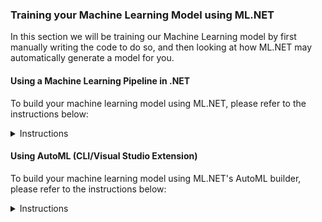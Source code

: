 ### Training your Machine Learning Model using ML.NET
In this section we will be training our Machine Learning model by first manually writing the code to do so, and then looking at how ML.NET may automatically generate a model for you.

#### Using a Machine Learning Pipeline in .NET
To build your machine learning model using ML.NET, please refer to the instructions below:
<details>
  <summary>Instructions</summary>
<br/>
So you're ready to start creating your Machine Learning model in ML.NET? Awesome!
ML.NET is an open-source, cross-platform library, released to the public in preview during MS Build 2018 and for general availability at MS Build 2019. It bridges the gap between Software Engineering and Data Science, and allows .NET Developers to make their applications smarter.
</br></br>
The general steps for training your model are the same regardless if you are training your model using ML.NET or a Python based library such as Scikit Learn. To train your model in ML.NET, please expand and follow the instructions below:
</br><br/>
<details>
  <summary><b>1. Determine your problem domain </b></summary>
  <p>

Framing the business problem you are attempting to solve is absolute key for a successful machine learning project. A lot of the times, people attempt to start with either a cool algorithm or just the data they have, but without a clear understanding of the problem they are trying to solve. Furthermore, without a dialog with Subject Matter Experts (SME's), crucial data may be overlooked and business value may not be provided.

  </p>
</details>
<details>
  <summary><b>2. Gather and load your data</b></summary>
    <p>
      
Once the problem has been defined, it's time to gather our data. Data is normally gathered from multiple sources (both public and private), and then aggregated and pivoted in to a workable shape. For our purposes, the data we will be using can be retrieved from [Kaggle](https://www.kaggle.com/ntnu-testimon/paysim1). You should already have downloaded the data as part of getting started.
      
Other available data-sources worth exploring are: 
   - [Google Public Datasets](https://cloud.google.com/public-datasets/)  
   - [AWS Open Data](https://aws.amazon.com/opendata/)  
   - [Open Government Data](https://www.data.gov/)  
   - [EU Open Data](https://data.europa.eu/euodp/en/data)  
   
  <details>
    <summary><b>2.1 Explore the dataset</b></summary>
   <p>
   
   Exploring a large dataset can be daunting. Loading a dataset containing 6+ million rows in something like Excel is not always feasible due to application limitations and performance. To make life easier for us we can use an open-source Python library called **Pandas** in e.g. a Jupyter notebook.
   
   To explore the dataset using Pandas and a Jupyter notebook:
   - Create a free [Kaggle account](https://www.kaggle.com/)
   - Navigate to the [Dataset](https://www.kaggle.com/ntnu-testimon/paysim1) and click "New Notebook". 
   - When selecting Kernel type, select **Notebook**
   - In the top-left corner, select File -> Upload Notebook
   - Upload the [Jupyter notebook](https://github.com/aslotte/mldotnet-real-time-data-streaming-workshop/blob/master/src/machine-learning/jupyter/fraudulent-transactions-jupyter-notebook.ipynb) from this repo
   - Select Run -> Run all
   - Explore the results
   
   **Questions to think about:**
   - What kind of features are we working with?(columns)<br/>
   - Which column is considered your label column (what we would like to predict)?<br/>
   - Is the dataset balanced? (hint: what's the distribution of fraudulent and non-fraudulent transactions)<br/>
   - What's the data type of the available features?<br/>
   - Does any of the columns have missing values?<br/>   
   </p>
  </details>
  <details>
    <summary><b>2.2 Getting started with ML.NET</b></summary>
    <p>
      
   Fantastic, you have gathered the required data and are now ready to dive in to ML.NET.</br>
   ML.NET is distributed as a NuGet package and can be installed like any other package.</br>
   </br>
   The first step is to create a new console application</br>
   - In VS Code, open a new terminal window ![terminal](https://github.com/aslotte/mldotnet-real-time-data-streaming-workshop/blob/master/instructions/images/vscode-open-terminal.png) </br>
   - In the terminal window, execute the following command to navigate to the workspace folder.</br>`cd C:\mldotnet-real-time-data-streaming-workshop\workspace`
   ![navigate](https://github.com/aslotte/mldotnet-real-time-data-streaming-workshop/blob/master/instructions/images/vscode-to-workspace.PNG)</br>
   - In the terminal window, execute the following command to create a new solution.</br>`dotnet new console -o FraudPredictionTrainer`
      ![source](https://github.com/aslotte/mldotnet-real-time-data-streaming-workshop/blob/master/instructions/images/vscode-create-solution.PNG)</br>
   - In the terminal window, execute the following command `cd FraudPredictionTrainer` to navigate in to the folder of the newly created solution ![navigatetofolder](https://github.com/aslotte/mldotnet-real-time-data-streaming-workshop/blob/master/instructions/images/vscode-navigate-in-to-folder.PNG)</br>
</br>

Once we have created our solution, we will need to install the required NuGet packages.</br>
In the previously open terminal window, copy/paste and execute the following below commands</br>
   - `dotnet add package Microsoft.ML`<br/>
   - `dotnet add package Microsoft.ML.FastTree`<br/>
   - `dotnet add package Microsoft.ML.LightGbm`<br/>

To browse the solution:</br>
- In the terminal window, execute the following command `code . -r` to open VS Code in the folder
![navigatetofolder](https://github.com/aslotte/mldotnet-real-time-data-streaming-workshop/blob/master/instructions/images/vscode-open-folder.PNG)</br>
- Click **Yes** if asked to add build assets
- Open the project file to the left. The content should look as below
![projectfile](https://github.com/aslotte/mldotnet-real-time-data-streaming-workshop/blob/master/instructions/images/vscode-project-file.PNG)</br>

The next step is to include our previously downloaded `data.csv` file in the solution.
  - Copy the previously downloaded `data.csv` file to</br> `C:\mldotnet-real-time-data-streaming-workshop\workspace\FraudPredictionTrainer`
  - In the open project file, copy/paste the below snippet.</br>This will ensure the `data.csv` is copied out to the bin folder upon build, so that it can be used by ML.NET.</br>   
   ```
<ItemGroup>
  <None Update="data.csv">
    <CopyToOutputDirectory>Always</CopyToOutputDirectory>
  </None>
</ItemGroup>
```
 - The project file should now look like:
 ![projectfile](https://github.com/aslotte/mldotnet-real-time-data-streaming-workshop/blob/master/instructions/images/vscode-project-file-2.PNG)
 - Open a new terminal window and execute `dotnet build` to ensure everything is setup correctly.
 ![projectfile](https://github.com/aslotte/mldotnet-real-time-data-streaming-workshop/blob/master/instructions/images/vscode-dotnet-build.PNG)</br><br/>

Alright, setup complete! Great work so far.</br>
Before we jump in to the code, let me introduce two concepts of ML.NET that will be mentioned a fair bit; pipelines and the MLContext. 
   
**The MLContext** contains the data loaders, transformers, algorithms and event the evaluation tools that one may need. </br>
**Pipelines** is a paradigm in ML.NET, in which we create an object to which we chain multiple operations, such as data transformations and training algorithms.
   
   To get started, let's create an MLContext. 
   
   ```
    var mlContext = new MLContext(seed: 1);
   ```
   
   Setting the property seed to 1 ensures deterministic randomness in operations such as splitting test/train data, which is normally desired.    
   
   Furthermore, add a using statement for ML.NET
   ```
    using Microsoft.ML;
   ```   
   
   The `Program.cs` file should currently look as below:
   ![programcs1](https://github.com/aslotte/mldotnet-real-time-data-streaming-workshop/blob/master/instructions/images/vscode-program-1.PNG)
   </p>
  </details>
  <details>
    <summary><b>2.3 Load your data in ML.NET</b></summary>
    <p>

The Data Catalog of the MLContext (F12 in the class if you are curious) contains a number of ways you can load your data in to memory. To just mention a couple, we can load data from binary, from file and from a SQL database. In this example, we will be loading our data from our comma-separated file. To do this, let's start by defining where the file resides. 
   
   Add a static member variable above the main method, but within the class:
   
   ```
    private static string DataPath = "data.csv";
   ```        
   
To load our data, we'll need to tell ML.NET what the schema of our data looks like. Just as this is done in Entity Framework, we can do this by creating a simple POCO, with a property for each column in the dataset. Each property needs to be decorated with the `LoadColumn` and `ColumnName` attributes, which defines the index of the column in the data, as well as its name. Furthermore, note that ML models are only able to work with float vectors, thus any column containing numerical data will have to have a corresponding property defined of type `float`. We will later see how we can transform non-numerical data to a numerical form.</br></br>
To define a schema, create a new file called `Transaction.cs` and copy/paste the below code

```
using Microsoft.ML.Data;

namespace FraudPredictionTrainer 
{
    internal sealed class Transaction
    {
        [ColumnName("step"), LoadColumn(0)]
        public float Step { get; set; }

        [ColumnName("type"), LoadColumn(1)]
        public string Type { get; set; }

        [ColumnName("amount"), LoadColumn(2)]
        public float Amount { get; set; }

        [ColumnName("nameOrig"), LoadColumn(3)]
        public string NameOrig { get; set; }

        [ColumnName("oldbalanceOrg"), LoadColumn(4)]
        public float OldbalanceOrg { get; set; }

        [ColumnName("newbalanceOrig"), LoadColumn(5)]
        public float NewbalanceOrig { get; set; }

        [ColumnName("nameDest"), LoadColumn(6)]
        public string NameDest { get; set; }

        [ColumnName("oldbalanceDest"), LoadColumn(7)]
        public float OldbalanceDest { get; set; }

        [ColumnName("newbalanceDest"), LoadColumn(8)]
        public float NewbalanceDest { get; set; }

        [ColumnName("isFraud"), LoadColumn(9)]
        public bool IsFraud { get; set; }

        [ColumnName("isFlaggedFraud"), LoadColumn(10)]
        public float IsFlaggedFraud { get; set; }
      }
}
```
   
   To load the data with the given schema, open the Program.cs file and add the following line: 
   
      var data = mlContext.Data.LoadFromTextFile<Transaction>(DataPath, hasHeader: true, separatorChar: ',');
      
  The generic `LoadFromTextFile` method takes the location of the data file. We will also need to define if the data has headers and how it is separated. </br></br>
  The `Program.cs` file should currently look as below:
     ![aftertransaction](https://github.com/aslotte/mldotnet-real-time-data-streaming-workshop/blob/master/instructions/images/vscode-after-transaction.PNG)
  
 </p>
</details>
</p>
</details>
<details>
<summary><b>3. Split your data in a test and training set</b></summary>
  <p>
    
A crucial part of training a machine learning model, is to be able to evaluate its performance on data not utilized during training. Thus, before starting to train our model, we want to make sure we put a portion of the data aside for evaluation purposes.

ML.NET features built-in functionality to perform a random split of the data in to a training and test set. </br>
The created instance will have a `TrainSet` and a `TestSet` property.</br>

To split the data, add the following line to your code:

      var testTrainData = mlContext.Data.TrainTestSplit(data);
      
Note that splitting your data in to a train and test set is not always required. A technique called cross-validation can also be utilized to achieve similar, if not better result.</br>

Our `Program.cs` file should now look as below:
![aftersplit](https://github.com/aslotte/mldotnet-real-time-data-streaming-workshop/blob/master/instructions/images/vscode-after-split.PNG)

  </p>
</details>
<details>
<summary><b>4. Transform your data</b></summary>
  <p>
    
The dataset from Kaggle is in an overall great condition, as opposed to how it could look. The variables are neatly contained in columns, thus no pivoting of the data is needed. The data contains no missing values that needs to be replaced.
   
Machine Learning models are very picky in terms of data quality, so making sure that the data is top-notch is critical. We want to make sure that no columns have missing values, that the data is reasonable balanced and that no obvious outliers exists. The only main-concern we have with our data is that it is highly unbalanced. The number of fraudulent transactions to train the data on is just a couple of percent's of the total dataset. If we were able to, we would ideally include additional fraudulent transactions to balance the data, but as this is not possible we will apply other techniques to counter this in a later step.

As previously mentioned, machine learning algorithms function best on numerical data, and has a difficult time working with textual values. Our dataset currently contains two non-numerical features, **type** and **nameDest**. We could ofcourse also look at the **nameOrig** column, but we can assume that the victims are chosen at random, so this column may not hold much predictable power and can be discarded.

To transform these features to float vectors, we can utilize a technique called `OneHotEncoding` which will create new binary columns for each value present in the feature space. For example, the type column contains values such as "Payment" and "Transfer". If we apply `OneHotEncoding` on the type column, ML.NET will create new columns such as IsPayment, IsTransfer with a binary response, either 1 or 0 to indicate the type. This approach greatly increases the performance of the algorithm and allows it to converge to an optimal solution.

To transform the type column using `OneHotEncoding`, you can call the `OneHotEncoding` method located in the Transforms catalog of ML.NET

    mlContext.Transforms.Categorical.OneHotEncoding("type")

The cardinality of the nameDest column however, is likely to be very high, thus regular `OneHotEncoding` would create a very wide dataset, causing either a large model or an out-of-memory exception when performing the training. We can instead use `OneHotHashEncoding` to reduce the dimensions and save some space.

At this point, this is very pipelines come in to play. As we will have multiple transformation operations we would like to conduct, we can chain them all together in to a data processing pipeline:
 
    var dataProcessingPipeline = mlContext.Transforms.Categorical.OneHotEncoding("type")
                .Append(mlContext.Transforms.Categorical.OneHotHashEncoding("nameDest"))
                
 Perfect. Our non-numeric features are now transformed into a form the algorithm can understand.</br>
 
So which features do you think account for the variance in the dataset? Or put in another way, which features do you think are relevant  to include in our model? Feature engineering is a difficult topic. It's very likely that additional features may be needed to achieve a better model, or derived features of the existing featureset may yield a better outcome. This is where it is very important to consult with a subject matter expert to understand the problem domain you're in, and what data may be relevant. For our purposes, we can start off by trying to include more or less all columns in our model, as we only have seven or so features (you may have thousands if not more in real-world example). 
 
 To define which features to include during training, we will have to concatenate them in to a `Feature` vector
 This can be done by using the `Concatenate` method located in the `Transforms` catalog
 
       mlContext.Transforms.Concatenate("Features", "type", "nameDest", "amount", "oldbalanceOrg", "oldbalanceDest", "newbalanceOrig", "newbalanceDest")
       
 To add the required transformations, add the below lines to your `Program.cs` file.
 
            var dataProcessingPipeline = mlContext.Transforms.Categorical.OneHotEncoding("type")
                .Append(mlContext.Transforms.Categorical.OneHotHashEncoding("nameDest"))
                .Append(mlContext.Transforms.Concatenate("Features", "type", "nameDest", 
                "amount", "oldbalanceOrg", "oldbalanceDest", "newbalanceOrig", "newbalanceDest"));
 
 The `Program.cs` file should now look as below
 ![afterTransformations](https://github.com/aslotte/mldotnet-real-time-data-streaming-workshop/blob/master/instructions/images/vscode-after-transformations.PNG)
 
  </p>
</details>
<details>
<summary><b>5. Train your model</b></summary>
  <p>
    
 Once we have created our data processing pipeline it's time to select the trainer (algorithm) to use. 
 
 The most common types of algorithms to use are:
    
   - Linear Regression <br/>
   - Nearest Neighbor <br/>
   - Naive Bayes <br/>
   - Decision Trees <br/>
   - Support Vector Machines (SVM) <br/>
   
   Each family of algorithms has its pros and cons as we will see later in this workshop, but for simplicities sake, lets start off with the most straightforward algorithm, linear regression. A variant of linear regression is logistic regression. 
   So where can we find the available trainers in ML.NET? 
   The trainers are located under the given ML Task we are trying to perform. In our case we are attempting to do something called `BinaryClassification`, which is to predict one out of two possible values (thus binary). Other common ML tasks are Multi-Class Classification (three or more values), regression, clustering, anomaly detection and recommender systems.
   
   We can create a training pipeline using logistic linear regression by appending the `LbfgsLogisticRegression` trainer to our previously created data processing pipeline. The `LbfgsLogisticRegression` requires us to define which column in the dataset is contains our labels, the value we are trying to predict</br>
   To do this, add the below lines of code to your `Program.cs` file
   
    var trainingPipeline = dataProcessingPipeline
        .Append(mlContext.BinaryClassification.Trainers.LbfgsLogisticRegression(labelColumnName: "isFraud"));
   
  Once we have appended the trainer, all that remains is to use the `trainingPipeline` to a fit an as accurate model as possible based on the training dataset. To do this, we will use the `.Fit` method located on the `IEstimator` interface.</br>
  Add the below line of code to your `Program.cs` file

    var trainedModel = trainingPipeline.Fit(testTrainData.TrainSet);
  
 The `Program.cs` file should now look as below
 ![afterTraining](https://github.com/aslotte/mldotnet-real-time-data-streaming-workshop/blob/master/instructions/images/vscode-after-training.PNG)   
  </p>
</details>
<details>  
<summary><b>6. Evaluate your model</b></summary>
  <p>
    
   Your data is in the right shape, an algorithm has been chosen, and your model is ready to be trained. Great job so far!
   Let's take a look at how accurate the model you've created is. 
   
   Evaluating your model is a two step process:
   1. Transforming your test dataset using the trained model
   2. Calculating metrics based on probabilities of the predicted values and the true values
   
To transform our test data using the trained model, simply call the `.Transform` method on the trained model, passing in the test dataset as an argument.</br>
Add the below line of code to your `Program.cs` file
   
    var predictions = trainedModel.Transform(testTrainData.TestSet);
    
To calculate the evaluation metrics for our model, use the `BinaryClassification` evaluator on the `MLContext`.
Add the below line of code to your `Program.cs` file
      
    var metrics = mlContext.BinaryClassification.Evaluate(predictions, labelColumnName: "isFraud");

 The `Program.cs` file should now look as below
 ![afterEvaluation](https://github.com/aslotte/mldotnet-real-time-data-streaming-workshop/blob/master/instructions/images/vscode-after-evaluation.PNG)  

**Train our model**</br>
Put a break-point just after the most recently added line, and run the console application by hitting F5.</br>
This should take a couple of minutes depending on the power of your computer. </br>
Once at the debug statement, expand the properties to see the metrics. 

 ![aftermetrics](https://github.com/aslotte/mldotnet-real-time-data-streaming-workshop/blob/master/instructions/images/vscode-after-run-1.png)  
 
Wow, the accuracy is 0.9988 or more precisely **99.9%**!
Hold on a minute, can we have been so lucky to chose the right algorithm at the first try to get a nearly perfect model?

Unfortunately we are not that lucky. Accuracy alone can be a very misleading metric, especially for highly unbalanced datasets as the one we are working on.

If we look at the shape of the dataset given by the Jupyter notebook executed earlier we can see that we have 6,362,620 rows in the dataset, but only 8,213 are fraudulent. That means **99.9%** of all transactions in the dataset are non-fraudulent. Given that, if our model is just guessing non-fraudulent for all transactions it will achieve a 99.9% accuracy but miss all and any fraudulent transactions.</br> 

This is the curse of non-balanced datasets. What are some other metrics we can use together with accuracy to determine if a model truly is useful?
</br>
ML.NET provides some great documentation on [metrics](https://docs.microsoft.com/en-us/dotnet/machine-learning/resources/metrics)
For our scenario, we want to have a better measurement to determine true positives, false positives, true negatives and false negatives.

This is where to machine learning concepts, **Precision**, **Recall** and **F1 Score** comes in to play. 

- **Precision** - attempts to answer the question of how many of my positive findings are actually correct? If we only have true positives, this value will be 1
- **Recall** - attempts to answer the question of how many of actual true positives were actually correct. Recall takes in to consideration false negatives, meaning in our case fraudulent transactions that we didn't catch. If we catch all fraudulent transactions then this value will be 1 </br>
- **F1 Score** - The harmonic mean between Precision and Recall</br>

Precision and Recall are normally working against each-other, meaning that you'll have to pick what is most important for you. Would you rather flag more transactions as fraudulent even if they're not, but in that case make sure not to miss any (e.g. having many false positives) or are you willing to let some fraudulent transactions flow through with every actually flagged transaction being correct (e.g. having no false positives but some false negatives).

A good measurement for a binary classifier, especially trained on highly unbalanced dataset, is the F1 Score. In an ideal world this value **should be 1**. If we look at how our model did, we can see that **we only got a value of 0.48**, which is very low.

| Metric  | Value  | 
|:---|:--------:|
| Accuracy    | 99.9%  |
| AreaUnderPrecisionRecallCurve  | 0.75  | 
| F1Score  | 0.48  | 

Another good tool to use is the confusion matrix, which gives you a good overview of how many false positives or false negatives the model creates.

The confusion matrix  looks as follows: <br/>
Predicted values &rightarrow; <br/>
Actual values &downarrow; <br/>

|   | IsFraud  | IsNotFraud  |
|---|:--------:|:-----------:|
| IsFraud   | 650  | 1274  |
| IsNotFraud  | 155  | 635,882  |

From the confusion matrix we can see that we are getting 155 false negatives and 650 transactions were correctly labelled as fraudulent (true positives). However, we missed a total of 1274 transactions that were predicted as non-fraudulent when they actually were.

Given that our model is not fully up to the task, what can we do to improve it? To find out, please move on to the next section.

  </p>
</details>
<details>
<summary><b>7. Iterate, iterate, iterate...</b></summary>
  <p>
    
We have identified that a cause for our model not being good enough is the fact that our data is highly unbalanced. As mentioned earlier, this can be addressed by adding more transactions that are fraudulent, but that means going back and finding about 3-6 million more records that are fraudulent. Although it's possible to synthesize more data, this is most likely not a feasible way forward.
    
Fortunately, there are certain algorithms that are better than others in handling highly unbalanced data. One of those are `Decision Trees`

Decision trees are versatile Machine Learning algorithms that can perform both classification and regression tasks. Decision trees creates, as the name implies, a tree-like decision structure in which observations are captured in the tree nodes and the final decision (fraudulent or non-fraudulent) are captured in the leaves. Decision trees can either be binary or non-binary, depending on how many lower level nodes one node connects to.

To boost the overall prediction performance of decision trees, it is common to implement something called `Ensemble learning` in which multiple weak learners are trained, and from which each individual prediction is pooled together to an overall answer. For decision trees, this is called creating a forest.

Two decision tree ensemble algorithms are `FastTreeBinary` and `FastForestBinary`

Decision trees are easily to conceptually understand, and they are fairly immune to non-balanced data. However, compared to logistic regression, they do have a lot more hyper parameters to set, for example number of leaves, learning rate and so forth that makes using them and finding the optimal values a bit more complicated.

Let's take a look at the `FastTreeBinary` algorithm.

To implement the `FastTreeBinary` algorithm, substitute the line defining the trainer with the following:

    mlContext.BinaryClassification.Trainers.FastTree(new FastTreeBinaryTrainer.Options 
    { 
      NumberOfLeaves = 10, 
      NumberOfTrees = 50,  
      LabelColumnName = "isFraud", 
      FeatureColumnName = "Features" 
    }));

Make sure to also add the neccessary using statement:
`using Microsoft.ML.Trainers.FastTree;`

_Note: training this model will take a longer time as we will be training 50 individual models_

The `Program.cs` file should now look as below
![aftermetrics2](https://github.com/aslotte/mldotnet-real-time-data-streaming-workshop/blob/master/instructions/images/vscode-after-run-2.png) 

If we again run the console application to train our model (hit F5 and set the breakpoint after the metrics variable), we will see the following result:

![aftermetrics3](https://github.com/aslotte/mldotnet-real-time-data-streaming-workshop/blob/master/instructions/images/vscode-after-run-3.png) 

| Metric  | Value  | 
|:---|:--------:|
| Accuracy    | 99.9%  |
| AreaUnderPrecisionRecallCurve  | 0.79  | 
| F1Score  | 0.84  | 

This is a tremendous improvement. Our F1 Score has increased to 0.84.

The confusion matrix does also look a lot better<br/>
Predicted values &rightarrow; <br/>
Actual values &downarrow; <br/>

|   | IsFraud  | IsNotFraud  |
|---|:--------:|:-----------:|
| IsFraud   | 603  | 21 |
| IsNotFraud  | 202  | 637,135  |

What do we notice? We have reduced the number of false negatives, fraudulent transactions being marked as non-fraudulent when they in fact are. We had to sacrifice some precision to do so, meaning that we have increased the number of false positives. We only missed 21 transactions that actually were fraudulent, a fantastic improvement from our earlier value of 1274.

This model can be furthered fine-tuned by altering hyper parameters such as learning curve, number of trees and so forth. We can also use techniques such as cross-validation. For our purposes this model will do just fine.

Training a model involves a lot of iterative work to end up at the most optimal solution.
A couple of common approaches to improve a model are:

- Increasing the size of the dataset
- Adding additional features with predictive power
- Creating new derived features out of existing features
- Altering the machine learning algorithm utilized
- Fine-tuning the model with different hyper parameters
- Down-sizing the dataset

  </p>
</details>
<details>
<summary><b>8. Deploy to production</b></summary>
  <p>
    
Once we are happy with our model we will need to save it for further use. ML.NET models are saved as .zip files that later can be loaded in to a prediction engine and used to run prediction in e.g. an Azure Function or ASP.NET Core application.
   
To save the model to disk, simply add the line below:

    mlContext.Model.Save(trainedModel, data.Schema, "MLModel.zip");
    
  </p>
</details>

To see a complete solution, please open the [FraudPredictionTrainer.sln](https://github.com/aslotte/mldotnet-real-time-data-streaming-workshop/tree/master/src/machine-learning/FraudPredictionTrainer) in Visual Studio
</details>

#### Using AutoML (CLI/Visual Studio Extension)
To build your machine learning model using ML.NET's AutoML builder, please refer to the instructions below:

<details>
  <summary>Instructions</summary>
Selecting the correct features, algorithms, hyper arameters and so forth is complex. There is a lot of trial and error involved until you've managed to fine-tune a model to not only have good enough accuracy but also a decent area under the precision-recall curve.
To simplify, ML.NET has introduced AutoML to automatically iterate through numerous algorithms with various hyper parameters to find one that yields a good model.
</br></br>
1. Open powershell or the command prompt <br/>
2. Navigate to the location of your data file <br/>
3. Copy the command below and hit enter </br>

```
mlnet auto-train --dataset "data.csv" --label-column-name "isFraud" --max-exploration-time 120 --has-header true --ml-task binary-classification
```

For this example we are setting the max-exploration time to only 2 minutes, which is not sufficient for a data-set of this size but serves as a good example to showcase the functionality. A minimum of 1800 seconds is recommended for a data-set of this size.

AutoML is a tremendous addition to the ML.NET toolset. Not only does it create a ready to go model based on the best algorithm, but it also creates a sample application with the code used to come up with this model for further fine-tuning. 

It is also possible to use AutoML through Visual Studio. If you would like to do that, please download the Model Builder Visual Studio Extension which will give you a nice UI to work with.

<h5> Exploring the sample solution </h5>
Open the sample solution created by the AutoML CLI tool once completed (the path to the solution will be given in the terminal window).
Do you notice any differenes with the solution you created earlier?
</details>
